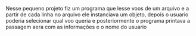 Nesse pequeno projeto fiz um programa que lesse voos de um arquivo e a partir de cada linha no arquivo ele instanciava um objeto, depois o usuario poderia selecionar qual voo queria e posteriormente o programa printava a passagem aera com as informações e o nome do usuario
